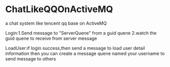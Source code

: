 # ChatLikeQQOnActiveMQ
a chat system like tencent qq base on ActiveMQ

Login:1.Send message to "ServerQuene" from a guid quene
2.watch the guid quene to receive from server message

LoadUser:if login success,then send a message to load user detail information
then you can create a message quene named your username to send message to others